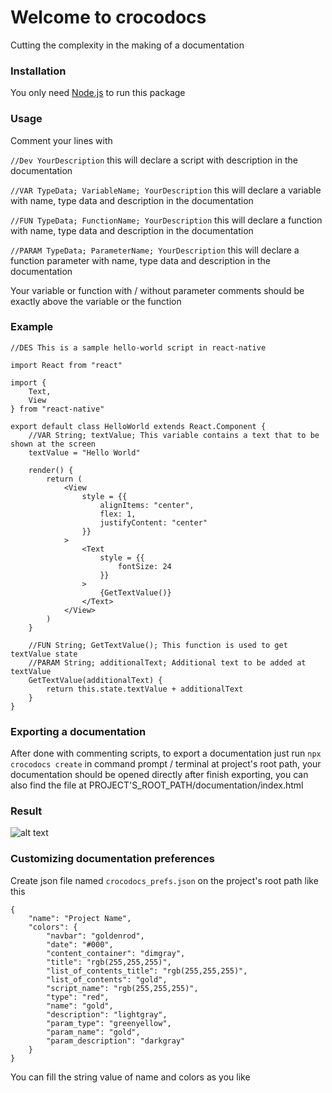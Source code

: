 # Welcome to crocodocs

Cutting the complexity in the making of a documentation

### Installation

You only need [Node.js](https://nodejs.org/en/) to run this package

### Usage

Comment your lines with

```//Dev YourDescription``` this will declare a script with description in the documentation

```//VAR TypeData; VariableName; YourDescription``` this will declare a variable with name, type data and description in the documentation

```//FUN TypeData; FunctionName; YourDescription``` this will declare a function with name, type data and description in the documentation

```//PARAM TypeData; ParameterName; YourDescription``` this will declare a function parameter with name, type data and description in the documentation

Your variable or function with / without parameter comments should be exactly above the variable or the function

### Example

```
//DES This is a sample hello-world script in react-native

import React from "react"

import {
    Text,
    View
} from "react-native"

export default class HelloWorld extends React.Component {
    //VAR String; textValue; This variable contains a text that to be shown at the screen
    textValue = "Hello World"

    render() {
        return (
            <View
                style = {{
                    alignItems: "center",
                    flex: 1,
                    justifyContent: "center"
                }}
            >
                <Text
                    style = {{
                        fontSize: 24
                    }}
                >
                    {GetTextValue()}
                </Text>
            </View>
        )
    }

    //FUN String; GetTextValue(); This function is used to get textValue state
    //PARAM String; additionalText; Additional text to be added at textValue
    GetTextValue(additionalText) {
        return this.state.textValue + additionalText
    }
}
```

### Exporting a documentation

After done with commenting scripts, to export a documentation just run ```npx crocodocs create``` in command prompt / terminal at project's root path, your documentation should be opened directly after finish exporting, you can also find the file at PROJECT'S_ROOT_PATH/documentation/index.html

### Result

![alt text](https://raw.githubusercontent.com/reynaldpn/crocodocs/master/screenshots/1.png)

### Customizing documentation preferences

Create json file named ```crocodocs_prefs.json``` on the project's root path like this

```
{
    "name": "Project Name",
    "colors": {
        "navbar": "goldenrod",
        "date": "#000",
        "content_container": "dimgray",
        "title": "rgb(255,255,255)",
        "list_of_contents_title": "rgb(255,255,255)", 
        "list_of_contents": "gold",
        "script_name": "rgb(255,255,255)",
        "type": "red",
        "name": "gold",
        "description": "lightgray",
        "param_type": "greenyellow",
        "param_name": "gold",
        "param_description": "darkgray"
    }
}
```

You can fill the string value of name and colors as you like